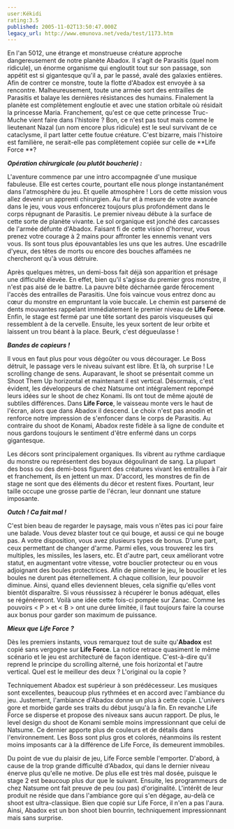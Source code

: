 ```yaml
---
user:Kékidi
rating:3.5
published: 2005-11-02T13:50:47.000Z
legacy_url: http://www.emunova.net/veda/test/1173.htm
---
```

En l'an 5012, une étrange et monstrueuse créature approche dangereusement de notre planète Abadox. Il s'agit de Parasitis (quel nom ridicule), un énorme organisme qui engloutit tout sur son passage, son appétit est si gigantesque qu'il a, par le passé, avalé des galaxies entières. Afin de contrer ce monstre, toute la flotte d'Abadox est envoyée à sa rencontre. Malheureusement, toute une armée sort des entrailles de Parasitis et balaye les dernières résistances des humains. Finalement la planète est complètement engloutie et avec une station orbitale où résidait la princesse Maria. Franchement, qu'est ce que cette princesse Truc-Muche vient faire dans l'histoire ? Bon, ce n'est pas tout mais comme le lieutenant Nazal (un nom encore plus ridicule) est le seul survivant de ce cataclysme, il part latter cette foutue créature. C'est bizarre, mais l'histoire est familière, ne serait-elle pas complètement copiée sur celle de **Life Force **?  

  

_**Opération chirurgicale (ou plutôt boucherie) :**_  

  

L'aventure commence par une intro accompagnée d'une musique fabuleuse. Elle est certes courte, pourtant elle nous plonge instantanément dans l'atmosphère du jeu. Et quelle atmosphère ! Lors de cette mission vous allez devenir un apprenti chirurgien. Au fur et à mesure de votre avancée dans le jeu, vous vous enfoncerez toujours plus profondément dans le corps répugnant de Parasitis. Le premier niveau débute à la surface de cette sorte de planète vivante. Le sol organique est jonché des carcasses de l'armée défunte d'Abadox. Faisant fi de cette vision d'horreur, vous prenez votre courage à 2 mains pour affronter les ennemis venant vers vous. Ils sont tous plus épouvantables les uns que les autres. Une escadrille d'yeux, des têtes de morts ou encore des bouches affamées ne chercheront qu'à vous détruire.  

  

Après quelques mètres, un demi-boss fait déjà son apparition et présage une difficulté élevée. En effet, bien qu'il s'agisse du premier gros monstre, il n'est pas aisé de le battre. La pauvre bête décharnée garde férocement l'accès des entrailles de Parasitis. Une fois vaincue vous entrez donc au cœur du monstre en empruntant la voie buccale. Le chemin est parsemé de dents mouvantes rappelant immédiatement le premier niveau de **Life Force**. Enfin, le stage est fermé par une tête sortant des parois visqueuses qui ressemblent à de la cervelle. Ensuite, les yeux sortent de leur orbite et laissent un trou béant à la place. Beurk, c'est dégueulasse !  

  

_**Bandes de copieurs !**_  

  

Il vous en faut plus pour vous dégoûter ou vous décourager. Le Boss détruit, le passage vers le niveau suivant est libre. Et là, oh surprise ! Le scrolling change de sens. Auparavant, le shoot se présentait comme un Shoot Them Up horizontal et maintenant il est vertical. Désormais, c'est évident, les développeurs de chez Natsume ont intégralement repompé leurs idées sur le shoot de chez Konami. Ils ont tout de même ajouté de subtiles différences. Dans **Life Force**, le vaisseau monte vers le haut de l'écran, alors que dans Abadox il descend. Le choix n'est pas anodin et renforce notre impression de s'enfoncer dans le corps de Parasitis. Au contraire du shoot de Konami, Abadox reste fidèle à sa ligne de conduite et nous gardons toujours le sentiment d'être enfermé dans un corps gigantesque.  

  

Les décors sont principalement organiques. Ils vibrent au rythme cardiaque du monstre ou représentent des boyaux dégoulinant de sang. La plupart des boss ou des demi-boss figurent des créatures vivant les entrailles à l'air et franchement, ils en jettent un max. D'accord, les monstres de fin de stage ne sont que des éléments du décor et restent fixes. Pourtant, leur taille occupe une grosse partie de l'écran, leur donnant une stature imposante.  

  

_**Outch ! Ca fait mal !**_  

  

C'est bien beau de regarder le paysage, mais vous n'êtes pas ici pour faire une balade. Vous devez blaster tout ce qui bouge, et aussi ce qui ne bouge pas. A votre disposition, vous avez plusieurs types de bonus. D'une part, ceux permettant de changer d'arme. Parmi elles, vous trouverez les tirs multiples, les missiles, les lasers, etc. Et d'autre part, ceux améliorant votre statut, en augmentant votre vitesse, votre bouclier protecteur ou en vous adjoignant des boules protectrices. Afin de pimenter le jeu, le bouclier et les boules ne durent pas éternellement. A chaque collision, leur pouvoir diminue. Ainsi, quand elles deviennent bleues, cela signifie qu'elles vont bientôt disparaître. Si vous réussissez à récupérer le bonus adéquat, elles se régénéreront. Voilà une idée cette fois-ci pompée sur Zanac. Comme les pouvoirs < P \> et < B \> ont une durée limitée, il faut toujours faire la course aux bonus pour garder son maximum de puissance.  

  

_**Mieux que Life Force ?**_  

  

Dès les premiers instants, vous remarquez tout de suite qu'**Abadox** est copié sans vergogne sur **Life Force**. La notice retrace quasiment le même scénario et le jeu est architecturé de façon identique. C'est-à-dire qu'il reprend le principe du scrolling alterné, une fois horizontal et l'autre vertical. Quel est le meilleur des deux ? L'original ou la copie ?  

  

Techniquement Abadox est supérieur à son prédécesseur. Les musiques sont excellentes, beaucoup plus rythmées et en accord avec l'ambiance du jeu. Justement, l'ambiance d'Abadox donne un plus à cette copie. L'univers gore et morbide garde ses traits du début jusqu'à la fin. En revanche Life Force se disperse et propose des niveaux sans aucun rapport. De plus, le level design du shoot de Konami semble moins impressionnant que celui de Natsume. Ce dernier apporte plus de couleurs et de détails dans l'environnement. Les Boss sont plus gros et colorés, néanmoins ils restent moins imposants car à la différence de Life Force, ils demeurent immobiles.  

  

Du point de vue du plaisir de jeu, Life Force semble l'emporter. D'abord, à cause de la trop grande difficulté d'Abadox, qui dans le dernier niveau énerve plus qu'elle ne motive. De plus elle est très mal dosée, puisque le stage 2 est beaucoup plus dur que le suivant. Ensuite, les programmeurs de chez Natsume ont fait preuve de peu (ou pas) d'originalité. L'intérêt de leur produit ne réside que dans l'ambiance gore qui s'en dégage, au-delà ce shoot est ultra-classique. Bien que copié sur Life Force, il n'en a pas l'aura. Ainsi, Abadox est un bon shoot bien bourrin, techniquement impressionnant mais sans surprise.